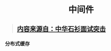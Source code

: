 <h1 align="center">中间件</h1>

> ## [内容来源自：中华石衫面试突击](https://www.bilibili.com/video/BV1UJ411X7M1)

### 分布式缓存


